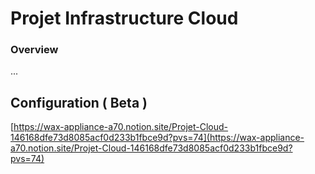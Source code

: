 # Projet Infrastructure Cloud

### Overview

...

## Configuration ( Beta )

[https://wax-appliance-a70.notion.site/Projet-Cloud-146168dfe73d8085acf0d233b1fbce9d?pvs=74](https://wax-appliance-a70.notion.site/Projet-Cloud-146168dfe73d8085acf0d233b1fbce9d?pvs=74)
